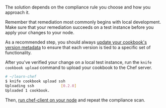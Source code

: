 The solution depends on the compliance rule you choose and how you approach it.

Remember that remediation most commonly begins with local development. Make sure that your remediation succeeds on a test instance before you apply your changes to your node.

As a recommended step, you should always [update your cookbook's version metadata](/manage-a-web-app/ubuntu/updating-your-nodes-configuration#updateyourcookbook39sversionmetadata) to ensure that each version is tied to a specific set of functionality.

After you've verified your change on a local test instance, run the `knife cookbook upload` command to upload your cookbook to the Chef server.  

```bash
# ~/learn-chef
$ knife cookbook upload ssh
Uploading ssh            [0.2.0]
Uploaded 1 cookbook.
```

Then, [run chef-client on your node](/manage-a-web-app/ubuntu/updating-your-nodes-configuration#runchefclientonyournode) and repeat the compliance scan.
